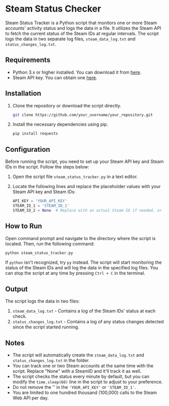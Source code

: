 # Steam Status Checker

Steam Status Tracker is a Python script that monitors one or more Steam accounts' activity status and logs the data in a file. It utilizes the Steam API to fetch the current status of the Steam IDs at regular intervals. The script logs the data in two separate log files, `steam_data_log.txt` and `status_changes_log.txt`.

## Requirements

- Python 3.x or higher installed. You can download it from [here](https://www.python.org/downloads/).
- Steam API key. You can obtain one [here](https://steamcommunity.com/dev/apikey).

## Installation

1. Clone the repository or download the script directly.

    ```bash
    git clone https://github.com/your_username/your_repository.git
    ```

2. Install the necessary dependencies using pip.

    ```bash
    pip install requests
    ```

## Configuration

Before running the script, you need to set up your Steam API key and Steam IDs in the script. Follow the steps below:

1. Open the script file `steam_status_tracker.py` in a text editor.

2. Locate the following lines and replace the placeholder values with your Steam API key and Steam IDs:

    ```python
    API_KEY = 'YOUR_API_KEY'
    STEAM_ID_1 = 'STEAM_ID_1'
    STEAM_ID_2 = None  # Replace with an actual Steam ID if needed, or keep it as None for an optional ID
    ```

## How to Run

Open command prompt and navigate to the directory where the script is located. Then, run the following command:

```bash
python steam_status_tracker.py
```

If `python` isn't recognized, try `py` instead. The script will start monitoring the status of the Steam IDs and will log the data in the specified log files. You can stop the script at any time by pressing `Ctrl + C` in the terminal.

## Output

The script logs the data in two files:

1. `steam_data_log.txt` - Contains a log of the Steam IDs' status at each check.
2. `status_changes_log.txt` - Contains a log of any status changes detected since the script started running.

## Notes

- The script will automatically create the `steam_data_log.txt` and `status_changes_log.txt` in the folder.
- You can track one or two Steam accounts at the same time with the script. Replace "None" with a SteamID and it'll track it as well.
- The script checks the status every minute by default, but you can modify the `time.sleep(60)` line in the script to adjust to your preference.
- Do not remove the '' in the `'YOUR_API_KEY'` or `'STEAM_ID_1'`.
- You are limited to one hundred thousand (100,000) calls to the Steam Web API per day.
